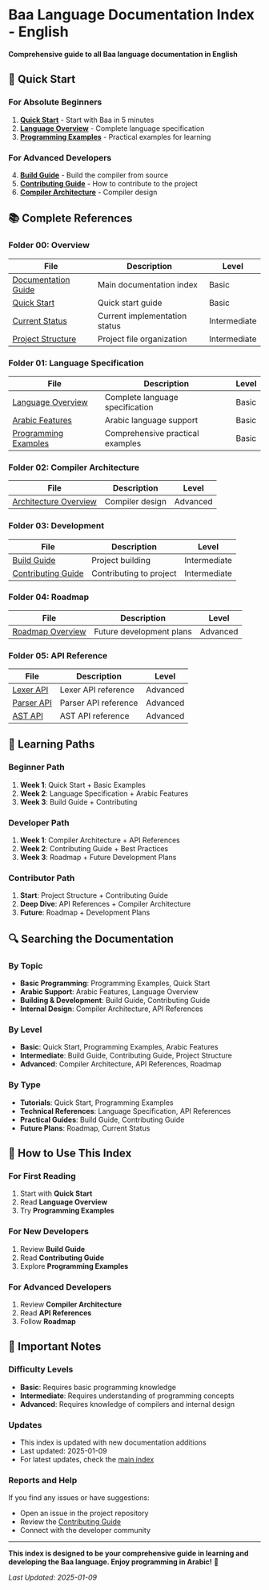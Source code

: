 # Baa Language Documentation Index - English

**Comprehensive guide to all Baa language documentation in English**

## 🚀 Quick Start

### For Absolute Beginners
1. **[Quick Start](../00_نظرة_عامة/البداية_السريعة.md)** - Start with Baa in 5 minutes
2. **[Language Overview](../01_مواصفات_اللغة/نظرة_عامة_على_اللغة.md)** - Complete language specification
3. **[Programming Examples](../01_مواصفات_اللغة/أمثلة_برمجية.md)** - Practical examples for learning

### For Advanced Developers
4. **[Build Guide](../03_التطوير/دليل_البناء.md)** - Build the compiler from source
5. **[Contributing Guide](../03_التطوير/دليل_المساهمة.md)** - How to contribute to the project
6. **[Compiler Architecture](../02_معمارية_المترجم/نظرة_عامة_على_المعمارية.md)** - Compiler design

## 📚 Complete References

### Folder 00: Overview
| File | Description | Level |
|------|-------------|-------|
| [Documentation Guide](../00_نظرة_عامة/دليل_التوثيق.md) | Main documentation index | Basic |
| [Quick Start](../00_نظرة_عامة/البداية_السريعة.md) | Quick start guide | Basic |
| [Current Status](../00_نظرة_عامة/الحالة_الحالية.md) | Current implementation status | Intermediate |
| [Project Structure](../00_نظرة_عامة/هيكل_المشروع.md) | Project file organization | Intermediate |

### Folder 01: Language Specification
| File | Description | Level |
|------|-------------|-------|
| [Language Overview](../01_مواصفات_اللغة/نظرة_عامة_على_اللغة.md) | Complete language specification | Basic |
| [Arabic Features](../01_مواصفات_اللغة/الميزات_العربية.md) | Arabic language support | Basic |
| [Programming Examples](../01_مواصفات_اللغة/أمثلة_برمجية.md) | Comprehensive practical examples | Basic |

### Folder 02: Compiler Architecture
| File | Description | Level |
|------|-------------|-------|
| [Architecture Overview](../02_معمارية_المترجم/نظرة_عامة_على_المعمارية.md) | Compiler design | Advanced |

### Folder 03: Development
| File | Description | Level |
|------|-------------|-------|
| [Build Guide](../03_التطوير/دليل_البناء.md) | Project building | Intermediate |
| [Contributing Guide](../03_التطوير/دليل_المساهمة.md) | Contributing to project | Intermediate |

### Folder 04: Roadmap
| File | Description | Level |
|------|-------------|-------|
| [Roadmap Overview](../04_خارطة_الطريق/نظرة_عامة_على_خارطة_الطريق.md) | Future development plans | Advanced |

### Folder 05: API Reference
| File | Description | Level |
|------|-------------|-------|
| [Lexer API](../05_مرجع_واجهة_البرمجة/واجهة_المحلل_اللفظي.md) | Lexer API reference | Advanced |
| [Parser API](../05_مرجع_واجهة_البرمجة/واجهة_المحلل_النحوي.md) | Parser API reference | Advanced |
| [AST API](../05_مرجع_واجهة_البرمجة/واجهة_شجرة_النحو_المجردة.md) | AST API reference | Advanced |

## 🎯 Learning Paths

### Beginner Path
1. **Week 1**: Quick Start + Basic Examples
2. **Week 2**: Language Specification + Arabic Features
3. **Week 3**: Build Guide + Contributing

### Developer Path
1. **Week 1**: Compiler Architecture + API References
2. **Week 2**: Contributing Guide + Best Practices
3. **Week 3**: Roadmap + Future Development Plans

### Contributor Path
1. **Start**: Project Structure + Contributing Guide
2. **Deep Dive**: API References + Compiler Architecture
3. **Future**: Roadmap + Development Plans

## 🔍 Searching the Documentation

### By Topic
- **Basic Programming**: Programming Examples, Quick Start
- **Arabic Support**: Arabic Features, Language Overview
- **Building & Development**: Build Guide, Contributing Guide
- **Internal Design**: Compiler Architecture, API References

### By Level
- **Basic**: Quick Start, Programming Examples, Arabic Features
- **Intermediate**: Build Guide, Contributing Guide, Project Structure
- **Advanced**: Compiler Architecture, API References, Roadmap

### By Type
- **Tutorials**: Quick Start, Programming Examples
- **Technical References**: Language Specification, API References
- **Practical Guides**: Build Guide, Contributing Guide
- **Future Plans**: Roadmap, Current Status

## 📖 How to Use This Index

### For First Reading
1. Start with **Quick Start**
2. Read **Language Overview**
3. Try **Programming Examples**

### For New Developers
1. Review **Build Guide**
2. Read **Contributing Guide**
3. Explore **Programming Examples**

### For Advanced Developers
1. Review **Compiler Architecture**
2. Read **API References**
3. Follow **Roadmap**

## 🚨 Important Notes

### Difficulty Levels
- **Basic**: Requires basic programming knowledge
- **Intermediate**: Requires understanding of programming concepts
- **Advanced**: Requires knowledge of compilers and internal design

### Updates
- This index is updated with new documentation additions
- Last updated: 2025-01-09
- For latest updates, check the [main index](../فهرس_التوثيق.md)

### Reports and Help
If you find any issues or have suggestions:
- Open an issue in the project repository
- Review the [Contributing Guide](../03_التطوير/دليل_المساهمة.md)
- Connect with the developer community

---

**This index is designed to be your comprehensive guide in learning and developing the Baa language. Enjoy programming in Arabic!** 🎉

*Last Updated: 2025-01-09*
